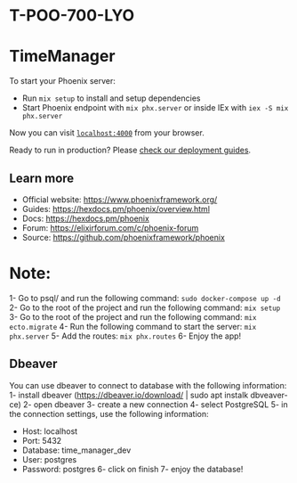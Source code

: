 # T-POO-700-LYO
# TimeManager

To start your Phoenix server:

  * Run `mix setup` to install and setup dependencies
  * Start Phoenix endpoint with `mix phx.server` or inside IEx with `iex -S mix phx.server`

Now you can visit [`localhost:4000`](http://localhost:4000) from your browser.

Ready to run in production? Please [check our deployment guides](https://hexdocs.pm/phoenix/deployment.html).

## Learn more

  * Official website: https://www.phoenixframework.org/
  * Guides: https://hexdocs.pm/phoenix/overview.html
  * Docs: https://hexdocs.pm/phoenix
  * Forum: https://elixirforum.com/c/phoenix-forum
  * Source: https://github.com/phoenixframework/phoenix


# Note:
1- Go to psql/ and run the following command:
```sudo docker-compose up -d```
2- Go to the root of the project and run the following command:
```mix setup```
3- Go to the root of the project and run the following command:
```mix ecto.migrate```
4- Run the following command to start the server:
```mix phx.server```
5- Add the routes:
```mix phx.routes```
6- Enjoy the app!

## Dbeaver
You can use dbeaver to connect to database with the following information:
1- install dbeaver (https://dbeaver.io/download/ | sudo apt instalk dbveaver-ce)
2- open dbeaver
3- create a new connection
4- select PostgreSQL
5- in the connection settings, use the following information:
  - Host: localhost
  - Port: 5432
  - Database: time_manager_dev
  - User: postgres
  - Password: postgres
6- click on finish
7- enjoy the database!
```